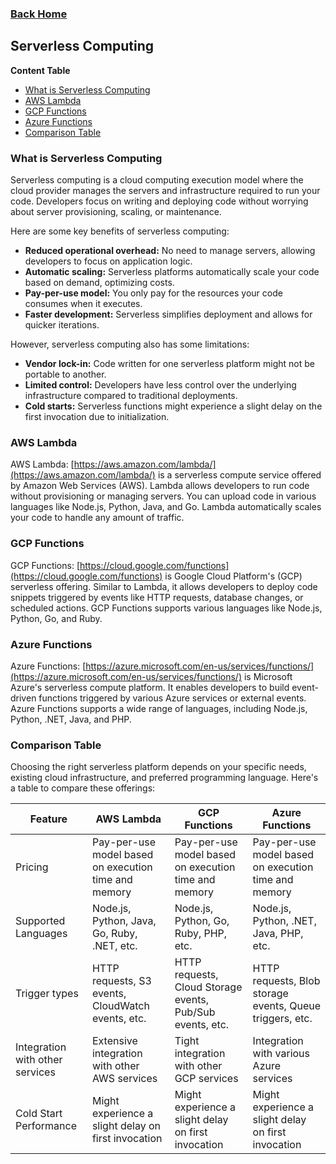 ### [Back Home](../README.md)
## Serverless Computing

**Content Table**

* [What is Serverless Computing](#what-is-serverless-computing)
* [AWS Lambda](#aws-lambda)
* [GCP Functions](#gcp-functions)
* [Azure Functions](#azure-functions)
* [Comparison Table](#comparison-table)

### What is Serverless Computing

Serverless computing is a cloud computing execution model where the cloud provider manages the servers and infrastructure required to run your code.  Developers focus on writing and deploying code without worrying about server provisioning, scaling, or maintenance. 

Here are some key benefits of serverless computing:

* **Reduced operational overhead:** No need to manage servers, allowing developers to focus on application logic.
* **Automatic scaling:** Serverless platforms automatically scale your code based on demand, optimizing costs.
* **Pay-per-use model:** You only pay for the resources your code consumes when it executes.
* **Faster development:** Serverless simplifies deployment and allows for quicker iterations.

However, serverless computing also has some limitations:

* **Vendor lock-in:** Code written for one serverless platform might not be portable to another.
* **Limited control:**  Developers have less control over the underlying infrastructure compared to traditional deployments.
* **Cold starts:** Serverless functions might experience a slight delay on the first invocation due to initialization.


### AWS Lambda

AWS Lambda: [https://aws.amazon.com/lambda/](https://aws.amazon.com/lambda/) is a serverless compute service offered by Amazon Web Services (AWS).  Lambda allows developers to run code without provisioning or managing servers. You can upload code in various languages like Node.js, Python, Java, and Go. Lambda automatically scales your code to handle any amount of traffic.

### GCP Functions

GCP Functions: [https://cloud.google.com/functions](https://cloud.google.com/functions) is Google Cloud Platform's (GCP) serverless offering. Similar to Lambda, it allows developers to deploy code snippets triggered by events like HTTP requests, database changes, or scheduled actions. GCP Functions supports various languages like Node.js, Python, Go, and Ruby.

### Azure Functions

Azure Functions: [https://azure.microsoft.com/en-us/services/functions/](https://azure.microsoft.com/en-us/services/functions/) is Microsoft Azure's serverless compute platform. It enables developers to build event-driven functions triggered by various Azure services or external events. Azure Functions supports a wide range of languages, including Node.js, Python, .NET, Java, and PHP.


### Comparison Table

Choosing the right serverless platform depends on your specific needs, existing cloud infrastructure, and preferred programming language. Here's a table to compare these offerings:

| Feature                 | AWS Lambda                                 | GCP Functions                                 | Azure Functions                               |
|--------------------------|------------------------------------------|----------------------------------------------|-----------------------------------------------|
| Pricing                  | Pay-per-use model based on execution time and memory | Pay-per-use model based on execution time and memory | Pay-per-use model based on execution time and memory |
| Supported Languages      | Node.js, Python, Java, Go, Ruby, .NET, etc.  | Node.js, Python, Go, Ruby, PHP, etc.            | Node.js, Python, .NET, Java, PHP, etc.         |
| Trigger types             | HTTP requests, S3 events, CloudWatch events, etc. | HTTP requests, Cloud Storage events, Pub/Sub events, etc. | HTTP requests, Blob storage events, Queue triggers, etc. |
| Integration with other services | Extensive integration with other AWS services  | Tight integration with other GCP services        | Integration with various Azure services          |
| Cold Start Performance  | Might experience a slight delay on first invocation | Might experience a slight delay on first invocation | Might experience a slight delay on first invocation |


